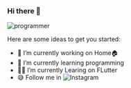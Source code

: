 ### Hi there 👋


![programmer](https://cdni.iconscout.com/illustration/premium/thumb/male-programmer-working-on-laptop-4375019-3640109.png)

Here are some ideas to get you started:

- 🔭 I’m currently working on Home🏠
- 🌱 I’m currently learning programming
- 👩‍💻 I’m currently Learing on FLutter 
- 😅 Follow me in ![Instagram](https://www.instagram.com/amirziya.py/)

